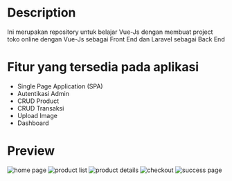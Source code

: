 # Description
Ini merupakan repository untuk belajar Vue-Js dengan membuat project toko online dengan Vue-Js sebagai Front End dan Laravel sebagai Back End

# Fitur yang tersedia pada aplikasi
- Single Page Application (SPA)
- Autentikasi Admin
- CRUD Product
- CRUD Transaksi
- Upload Image
- Dashboard

# Preview
![home page](https://user-images.githubusercontent.com/66194865/194503103-abcc82cf-49fe-47bb-89be-0d3a4ec0d036.jpg)
![product list](https://user-images.githubusercontent.com/66194865/194503250-82fbe55c-4910-413a-9b00-af0789112355.jpg)
![product details](https://user-images.githubusercontent.com/66194865/194503274-d886887c-f0d0-47fa-a109-0851e5fa3ef9.jpg)
![checkout](https://user-images.githubusercontent.com/66194865/194503292-9d3d71a5-19da-4b6c-ab50-6f897ddb9f9d.jpg)
![success page](https://user-images.githubusercontent.com/66194865/194503304-eba52702-0fc1-451b-8f66-f3270437cbb9.jpg)
